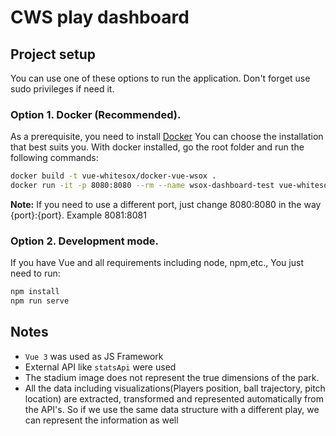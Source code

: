 # CWS play dashboard

## Project setup
You can use one of these options to run the application. Don't forget use sudo privileges if need it.
### Option 1. Docker (Recommended).
As a prerequisite, you need to install [Docker](https://docs.docker.com/get-docker/) You can choose the installation that best suits you.
With docker installed, go the root folder and run the following commands:

```sh
docker build -t vue-whitesox/docker-vue-wsox .
docker run -it -p 8080:8080 --rm --name wsox-dashboard-test vue-whitesox/docker-vue-wsox
```
**Note:** If you need to use a different port, just change 8080:8080 in the way {port}:{port}. Example 8081:8081

### Option 2. Development mode.
If you have Vue and all requirements including node, npm,etc., You just need to run:
```sh
npm install
npm run serve
```

## Notes
 - `Vue 3` was used as JS Framework
 - External API like `statsApi` were used
 - The stadium image does not represent the true dimensions of the park.
 - All the data including visualizations(Players position, ball trajectory, pitch location) are extracted, transformed and represented automatically from the API's. So if we use the same data structure with a different play, we can represent the information as well

